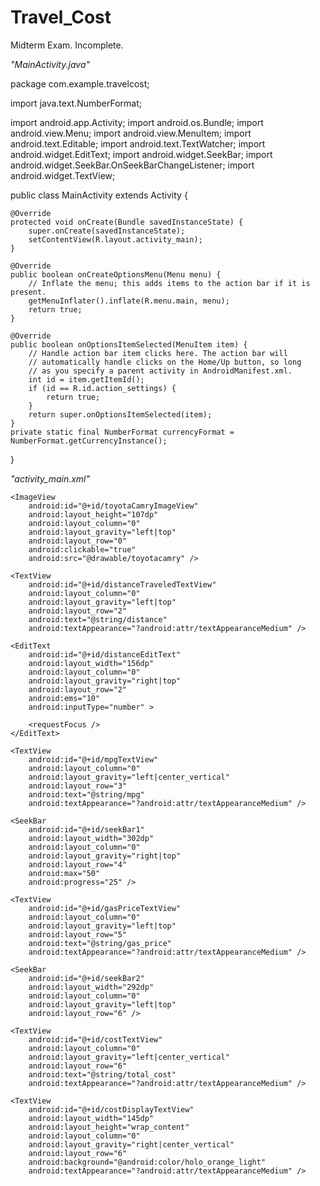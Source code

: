 # Travel_Cost
Midterm Exam. Incomplete.

*"MainActivity.java"*

package com.example.travelcost;

import java.text.NumberFormat;

import android.app.Activity;
import android.os.Bundle;
import android.view.Menu;
import android.view.MenuItem;
import android.text.Editable;
import android.text.TextWatcher;
import android.widget.EditText;
import android.widget.SeekBar;
import android.widget.SeekBar.OnSeekBarChangeListener;
import android.widget.TextView;

public class MainActivity extends Activity {

	@Override
	protected void onCreate(Bundle savedInstanceState) {
		super.onCreate(savedInstanceState);
		setContentView(R.layout.activity_main);
	}

	@Override
	public boolean onCreateOptionsMenu(Menu menu) {
		// Inflate the menu; this adds items to the action bar if it is present.
		getMenuInflater().inflate(R.menu.main, menu);
		return true;
	}

	@Override
	public boolean onOptionsItemSelected(MenuItem item) {
		// Handle action bar item clicks here. The action bar will
		// automatically handle clicks on the Home/Up button, so long
		// as you specify a parent activity in AndroidManifest.xml.
		int id = item.getItemId();
		if (id == R.id.action_settings) {
			return true;
		}
		return super.onOptionsItemSelected(item);
	}
	private static final NumberFormat currencyFormat = NumberFormat.getCurrencyInstance();
}
























*"activity_main.xml"*

<GridLayout xmlns:android="http://schemas.android.com/apk/res/android"
    xmlns:tools="http://schemas.android.com/tools"
    android:id="@+id/GridLayout1"
    android:layout_width="match_parent"
    android:layout_height="match_parent"
    android:layout_gravity="fill_horizontal"
    android:columnCount="2"
    android:padding="@dimen/text_padding"
    android:paddingBottom="@dimen/activity_vertical_margin"
    android:paddingLeft="@dimen/activity_horizontal_margin"
    android:paddingRight="@dimen/activity_horizontal_margin"
    android:paddingTop="@dimen/activity_vertical_margin"
    android:rowCount="7"
    android:useDefaultMargins="true"
    tools:context="com.example.travelcost.MainActivity" >

    <ImageView
        android:id="@+id/toyotaCamryImageView"
        android:layout_height="107dp"
        android:layout_column="0"
        android:layout_gravity="left|top"
        android:layout_row="0"
        android:clickable="true"
        android:src="@drawable/toyotacamry" />

    <TextView
        android:id="@+id/distanceTraveledTextView"
        android:layout_column="0"
        android:layout_gravity="left|top"
        android:layout_row="2"
        android:text="@string/distance"
        android:textAppearance="?android:attr/textAppearanceMedium" />

    <EditText
        android:id="@+id/distanceEditText"
        android:layout_width="156dp"
        android:layout_column="0"
        android:layout_gravity="right|top"
        android:layout_row="2"
        android:ems="10"
        android:inputType="number" >

        <requestFocus />
    </EditText>

    <TextView
        android:id="@+id/mpgTextView"
        android:layout_column="0"
        android:layout_gravity="left|center_vertical"
        android:layout_row="3"
        android:text="@string/mpg"
        android:textAppearance="?android:attr/textAppearanceMedium" />

    <SeekBar
        android:id="@+id/seekBar1"
        android:layout_width="302dp"
        android:layout_column="0"
        android:layout_gravity="right|top"
        android:layout_row="4"
        android:max="50"
        android:progress="25" />

    <TextView
        android:id="@+id/gasPriceTextView"
        android:layout_column="0"
        android:layout_gravity="left|top"
        android:layout_row="5"
        android:text="@string/gas_price"
        android:textAppearance="?android:attr/textAppearanceMedium" />

    <SeekBar
        android:id="@+id/seekBar2"
        android:layout_width="292dp"
        android:layout_column="0"
        android:layout_gravity="left|top"
        android:layout_row="6" />

    <TextView
        android:id="@+id/costTextView"
        android:layout_column="0"
        android:layout_gravity="left|center_vertical"
        android:layout_row="6"
        android:text="@string/total_cost"
        android:textAppearance="?android:attr/textAppearanceMedium" />

    <TextView
        android:id="@+id/costDisplayTextView"
        android:layout_width="145dp"
        android:layout_height="wrap_content"
        android:layout_column="0"
        android:layout_gravity="right|center_vertical"
        android:layout_row="6"
        android:background="@android:color/holo_orange_light"
        android:textAppearance="?android:attr/textAppearanceMedium" />

</GridLayout>
